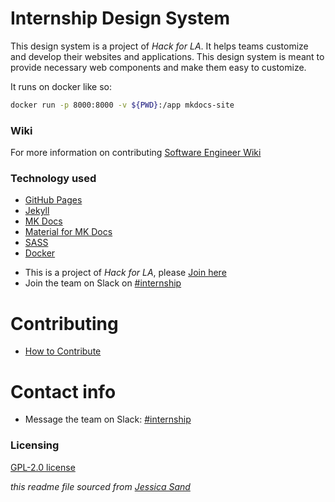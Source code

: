 # Internship Design System

This design system is a project of _Hack for LA_. It helps teams customize and develop their websites and applications. This design system is meant to provide necessary web components and make them easy to customize.

It runs on docker like so: 
```bash
docker run -p 8000:8000 -v ${PWD}:/app mkdocs-site
```

### Wiki

For more information on contributing
[Software Engineer Wiki](https://github.com/hackforla/internship/wiki/Software-Engineer)

### Technology used

- [GitHub Pages](https://pages.github.com/)
- [Jekyll](https://jekyllrb.com/docs/)
- [MK Docs](https://www.mkdocs.org/)
- [Material for MK Docs](https://squidfunk.github.io/mkdocs-material/)
- [SASS](https://sass-lang.com/)
- [Docker](https://docker.com)

<!-- Explain the different ways people can contribute. For example: -->

- This is a project of _Hack for LA_, please [Join here](https://www.hackforla.org/join)
- Join the team on Slack on [#internship](https://hackforla.slack.com/archives/C01VAUPU788)

# Contributing

- [How to Contribute](CONTRIBUTING.md)

# Contact info

- Message the team on Slack: [#internship](https://hackforla.slack.com/archives/C01VAUPU788)

### Licensing

[GPL-2.0 license](https://github.com/hackforla/internship-website-design-system#GPL-2.0-1-ov-file)

_this readme file sourced from [Jessica Sand](http://jessicasand.com/other-stuff/just-enough-docs/)_
